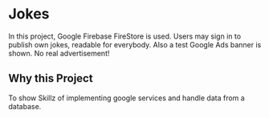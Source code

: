 # Jokes

In this project, Google Firebase FireStore is used. Users may sign in to publish own jokes,
 readable for everybody. Also a test Google Ads banner is shown. No real advertisement!

## Why this Project

To show Skillz of implementing google services and handle data from a database.